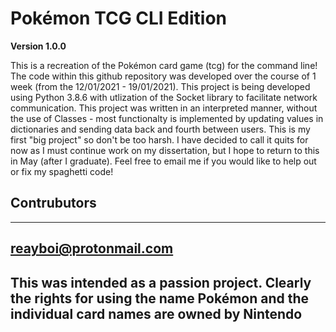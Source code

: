 # Pokémon TCG CLI Edition
**Version 1.0.0** 

This is a recreation of the Pokémon card game (tcg) for the command line! The code within this github repository was developed over the course of 1 week (from the 12/01/2021 - 19/01/2021). This project is being developed using Python 3.8.6 with utlization of the Socket library to facilitate network communication. This project was written in an interpreted manner, without the use of Classes - most functionalty is implemented by updating values in dictionaries and sending data back and fourth between users. This is my first "big project" so don't be too harsh. I have decided to call it quits for now as I must continue work on my dissertation, but I hope to return to this in May (after I graduate). Feel free to email me if you would like to help out or fix my spaghetti code! 

## Contrubutors
---
<reayboi@protonmail.com>
---

## This was intended as a passion project. Clearly the rights for using the name Pokémon and the individual card names are owned by Nintendo ##
